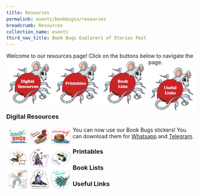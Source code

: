 ```yaml
---
title: Resources
permalink: events/bookbugsx/resources
breadcrumb: Resources
collection_name: events
third_nav_title: Book Bugs Explorers of Stories Past
---
```


Welcome to our resources page! Click on the buttons below to navigate the page.
[<img src="/images/events/bookbugsx/Resources_Digital.png" alt="Digital Resources" style="width: 25%" align="left">](#digital-resources)[<img src="/images/events/bookbugsx/Resources_Printables.png" alt="Printables" style="width: 25%" align="left">](#printables)[<img src="/images/events/bookbugsx/Resources_Book Lists.png" alt="Book Lists" style="width: 25%" align="left">](#book-lists)[<img src="/images/events/bookbugsx/Resources_Links.png" alt="Useful Links" style="width: 25%" align="left">](#useful-links)

### Digital Resources
You can now use our Book Bugs stickers!
<img src="/images/events/bookbugsx/Stickers Thumbnail.png" alt="Book Bugs Stickers" style="width: 35%" align="left">
You can download them for [Whatsapp](http://sticker.ly/s/95QYX0) and [Telegram](https://t.me/addstickers/BookBugs).


### Printables
  

### Book Lists


### Useful Links
